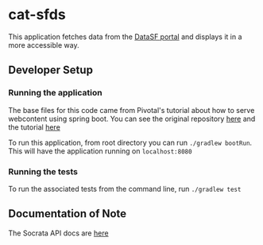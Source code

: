 # cat-sfds

This application fetches data from the [DataSF portal](https://data.sfgov.org/Housing-and-Buildings/Mayor-s-Office-of-Housing-and-Community-Developmen/9rdx-httc) and displays it in a more accessible way.

## Developer Setup
### Running the application
The base files for this code came from Pivotal's tutorial about how to serve webcontent using spring boot. You can see the original repository [here](https://github.com/spring-guides/gs-serving-web-content) and the tutorial [here](https://spring.io/guides/gs/serving-web-content/#initial)

To run this application, from root directory you can run `./gradlew bootRun`. This will have the application running on `localhost:8080`

### Running the tests
To run the associated tests from the command line, run `./gradlew test`

## Documentation of Note
The Socrata API docs are [here](https://dev.socrata.com/foundry/data.sfgov.org/9rdx-httc)